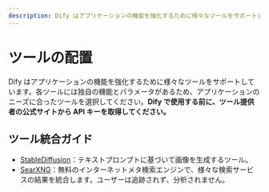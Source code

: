 ```yaml
---
description: Dify はアプリケーションの機能を強化するために様々なツールをサポートしています。
---
```


# ツールの配置

Dify はアプリケーションの機能を強化するために様々なツールをサポートしています。各ツールには独自の機能とパラメータがあるため、アプリケーションのニーズに合ったツールを選択してください。**Dify で使用する前に、ツール提供者の公式サイトから API キーを取得してください。**

## ツール統合ガイド

- [StableDiffusion](./stable-diffusion.md)：テキストプロンプトに基づいて画像を生成するツール。
- [SearXNG](./searxng.md)：無料のインターネットメタ検索エンジンで、様々な検索サービスの結果を統合します。ユーザーは追跡されず、分析されません。